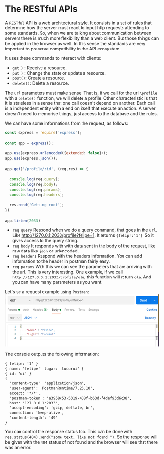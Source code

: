 # The RESTful APIs
A `RESTful` API is a web architectural style. It consists in a set of rules that determine how the server must react to input http requests attending to some standards. So, when we are talking about communication between servers there is much more flexibility than a web client. But those things can be applied in the browser as well. In this sense the standards are very important to preserve compatibility in the API ecosystem.

It uses these commands to interact with clients:
- `get()` : Receive a resource.
- `put()` : Change the state or update a resource.
- `post()`: Create a resource.
- `delete()`: Delete a resource.

The `url` parameters must make sense. That is, if we call for the url `\profile` with a `delete()` function, we will delete a profile. Other characteristic is that it is stateless in a sense that one call doesn't depend on another. Each call is a independent entity with a end on itself that execute an action. A server doesn't need to memorise things, just access to the database and the rules. 

We can have some informations from the request, as follows:

```javascript
const express = require('express');

const app = express();

app.use(express.urlencoded({extended: false}));
app.use(express.json());

app.get('/profile/:id', (req,res) => {

  console.log(req.query);
  console.log(req.body);
  console.log(req.params);
  console.log(req.headers);

  res.send('Getting root');
})

app.listen(2033);
```

- `req.query` Respond when we do a query command, that goes in the `url`. Like http://127.0.0.1:2033/profile?felipe=1. It returns `{felipr:'1'}`. So it gives access to the query string.
- `req.body` It responds with with data sent in the body of the request, like raw data like `json` or urlencoded.
- `req.headers` Respond with the headers information. You can add information to the header in postman fairly easy.
- `req.params` With this we can see the parameters that are arriving with the url. This is very interesting. One example, if we call `http://127.0.0.1:2033/profile/ola`, this function will return `ola`. And you can have many parameters as you want.

Let's se a request example using `Postman`:
![](image_2.png)

The console outputs the following information:

```
{ felipe: '1' }
{ name: 'felipe', lugar: 'tucurui' }
{ id: 'oi' }
{
  'content-type': 'application/json',
  'user-agent': 'PostmanRuntime/7.26.10',
  accept: '*/*',
  'postman-token': 'a3958c53-5319-408f-b63d-f4def93d6c38',
  host: '127.0.0.1:2033',
  'accept-encoding': 'gzip, deflate, br',
  connection: 'keep-alive',
  'content-length': '49'
}
```
You can control the response status too. This can be done with `res.status(404).send("some text, like not found ")`. So the response will be given with the `404` status of not found and the browser will see that there was an error.

